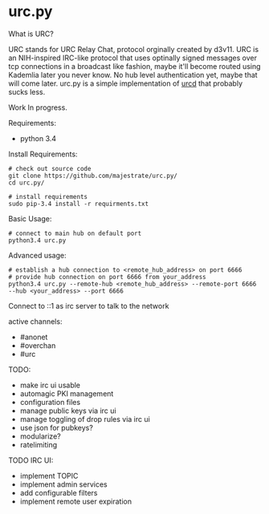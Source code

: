 urc.py
======


What is URC?

URC stands for URC Relay Chat, protocol orginally created by d3v11.
URC is an NIH-inspired IRC-like protocol that uses optinally signed messages over tcp
connections in a broadcast like fashion, maybe it'll become routed using Kademlia later you never know.
No hub level authentication yet, maybe that will come later.
urc.py is a simple implementation of [urcd](https://github.com/d3v11b0t/urcd) that probably sucks less.

Work In progress.

Requirements:

* python 3.4

Install Requirements:

    # check out source code
    git clone https://github.com/majestrate/urc.py/
    cd urc.py/

    # install requirements
    sudo pip-3.4 install -r requirments.txt

Basic Usage:

    # connect to main hub on default port
    python3.4 urc.py 

Advanced usage:

    # establish a hub connection to <remote_hub_address> on port 6666
    # provide hub connection on port 6666 from your_address
    python3.4 urc.py --remote-hub <remote_hub_address> --remote-port 6666 --hub <your_address> --port 6666



Connect to ::1 as irc server to talk to the network

active channels:

* #anonet
* #overchan
* #urc



TODO:

* make irc ui usable
* automagic PKI management
* configuration files
* manage public keys via irc ui
* manage toggling of drop rules via irc ui
* use json for pubkeys?
* modularize?
* ratelimiting

TODO IRC UI:

* implement TOPIC
* implement admin services
* add configurable filters
* implement remote user expiration

